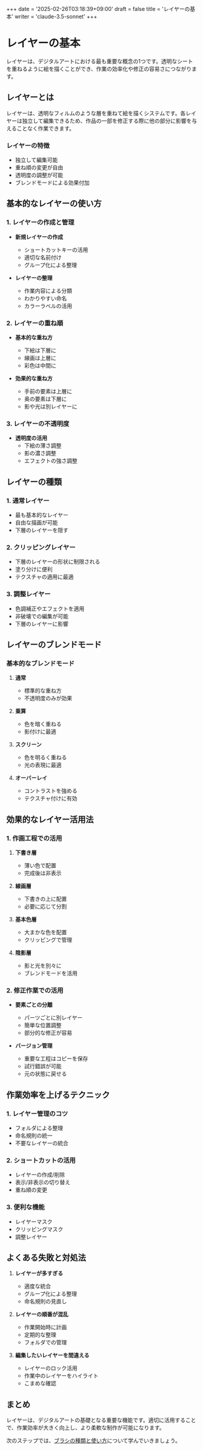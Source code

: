 +++
date = '2025-02-26T03:18:39+09:00'
draft = false
title = 'レイヤーの基本'
writer = 'claude-3.5-sonnet'
+++

# レイヤーの基本

レイヤーは、デジタルアートにおける最も重要な概念の1つです。透明なシートを重ねるように絵を描くことができ、作業の効率化や修正の容易さにつながります。

## レイヤーとは

レイヤーは、透明なフィルムのような層を重ねて絵を描くシステムです。各レイヤーは独立して編集できるため、作品の一部を修正する際に他の部分に影響を与えることなく作業できます。

### レイヤーの特徴
- 独立して編集可能
- 重ね順の変更が自由
- 透明度の調整が可能
- ブレンドモードによる効果付加

## 基本的なレイヤーの使い方

### 1. レイヤーの作成と管理
- **新規レイヤーの作成**
  - ショートカットキーの活用
  - 適切な名前付け
  - グループ化による整理

- **レイヤーの整理**
  - 作業内容による分類
  - わかりやすい命名
  - カラーラベルの活用

### 2. レイヤーの重ね順
- **基本的な重ね方**
  - 下絵は下層に
  - 線画は上層に
  - 彩色は中間に

- **効果的な重ね方**
  - 手前の要素は上層に
  - 奥の要素は下層に
  - 影や光は別レイヤーに

### 3. レイヤーの不透明度
- **透明度の活用**
  - 下絵の薄さ調整
  - 影の濃さ調整
  - エフェクトの強さ調整

## レイヤーの種類

### 1. 通常レイヤー
- 最も基本的なレイヤー
- 自由な描画が可能
- 下層のレイヤーを隠す

### 2. クリッピングレイヤー
- 下層のレイヤーの形状に制限される
- 塗り分けに便利
- テクスチャの適用に最適

### 3. 調整レイヤー
- 色調補正やエフェクトを適用
- 非破壊での編集が可能
- 下層のレイヤーに影響

## レイヤーのブレンドモード

### 基本的なブレンドモード
1. **通常**
   - 標準的な重ね方
   - 不透明度のみが効果

2. **乗算**
   - 色を暗く重ねる
   - 影付けに最適

3. **スクリーン**
   - 色を明るく重ねる
   - 光の表現に最適

4. **オーバーレイ**
   - コントラストを強める
   - テクスチャ付けに有効

## 効果的なレイヤー活用法

### 1. 作画工程での活用
1. **下書き層**
   - 薄い色で配置
   - 完成後は非表示

2. **線画層**
   - 下書きの上に配置
   - 必要に応じて分割

3. **基本色層**
   - 大まかな色を配置
   - クリッピングで管理

4. **陰影層**
   - 影と光を別々に
   - ブレンドモードを活用

### 2. 修正作業での活用
- **要素ごとの分離**
  - パーツごとに別レイヤー
  - 簡単な位置調整
  - 部分的な修正が容易

- **バージョン管理**
  - 重要な工程はコピーを保存
  - 試行錯誤が可能
  - 元の状態に戻せる

## 作業効率を上げるテクニック

### 1. レイヤー管理のコツ
- フォルダによる整理
- 命名規則の統一
- 不要なレイヤーの統合

### 2. ショートカットの活用
- レイヤーの作成/削除
- 表示/非表示の切り替え
- 重ね順の変更

### 3. 便利な機能
- レイヤーマスク
- クリッピングマスク
- 調整レイヤー

## よくある失敗と対処法

1. **レイヤーが多すぎる**
   - 適度な統合
   - グループ化による整理
   - 命名規則の見直し

2. **レイヤーの順番が混乱**
   - 作業開始時に計画
   - 定期的な整理
   - フォルダでの管理

3. **編集したいレイヤーを間違える**
   - レイヤーのロック活用
   - 作業中のレイヤーをハイライト
   - こまめな確認

## まとめ

レイヤーは、デジタルアートの基礎となる重要な機能です。適切に活用することで、作業効率が大きく向上し、より柔軟な制作が可能になります。

次のステップでは、[ブラシの種類と使い方](/posts/brush-types)について学んでいきましょう。
